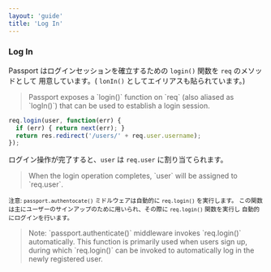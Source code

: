 ```yaml
---
layout: 'guide'
title: 'Log In'
---
```


### Log In

Passport はログインセッションを確立するための `login()` 関数を `req` のメソッドとして
用意しています。( `lonIn()` としてエイリアスも貼られています。)


<blockquote class="original">
Passport exposes a `login()` function on `req` (also aliased as `logIn()`) that
can be used to establish a login session.
</blockquote>

```javascript
req.login(user, function(err) {
  if (err) { return next(err); }
  return res.redirect('/users/' + req.user.username);
});
```

ログイン操作が完了すると、`user` は `req.user` に割り当てられます。

<blockquote class="original">
When the login operation completes, `user` will be assigned to `req.user`.
</blockquote>

<small>注意: `passport.authentocate()` ミドルウェアは自動的に `req.login()` を実行します。
この関数は主にユーザーのサインアップのために用いられ、その際に `req.login()` 関数を実行し
自動的にログインを行います。</small>

<blockquote class="original">
Note: `passport.authenticate()` middleware invokes `req.login()` automatically.
This function is primarily used when users sign up, during which `req.login()`
can be invoked to automatically log in the newly registered user.
</blockquote>
